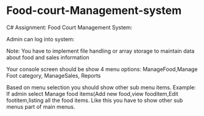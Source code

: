 # Food-court-Management-system
C# Assignment: Food Court Management System:

Admin can log into system:

Note: You have to implement file handling or array storage to maintain data about food and sales information

Your console screen should be show 4 menu options: ManageFood,Manage Foot category, ManageSales, Reports

Based on menu selection you should show other sub menu items. Example: If admin select Manage food items(Add new food,view fooditem,Edit footitem,listing all the food items. Like this you have to show other sub menus part of main menus.
